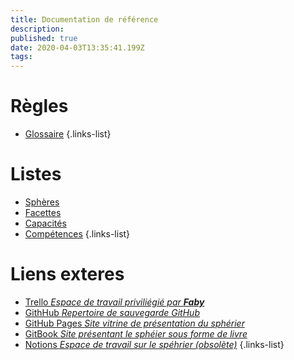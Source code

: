 ```yaml
---
title: Documentation de référence
description: 
published: true
date: 2020-04-03T13:35:41.199Z
tags: 
---
```


# Règles

- [Glossaire](/spherier/reference/glossary)
{.links-list}


# Listes

- [Sphères](/spherier/reference/spheres)
- [Facettes](/spherier/reference/facettes)
- [Capacités](/spherier/reference/capacites)
- [Compétences](/spherier/reference/competences)
{.links-list}

# Liens exteres

- [Trello _Espace de travail priviliégié par **Faby**_](https://trello.com/b/df5mWvjz/sphérier)
- [GithHub _Repertoire de sauvegarde GitHub_](https://github.com/de-dale/spherier)
- [GitHub Pages _Site vitrine de présentation du sphérier_](https://de-dale.github.io/spherier)
- [GitBook _Site présentant le sphéier sous forme de livre_](https://de-dale.gitbook.io/spherier)
- [Notions _Espace de travail sur le spéhrier (obsolète)_](https://www.notion.so/spherier/)
{.links-list}